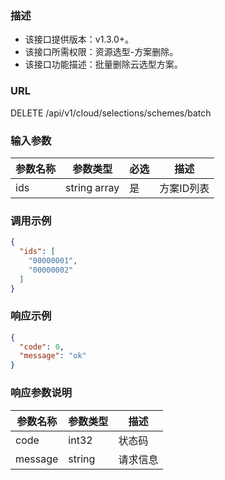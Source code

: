 ### 描述

- 该接口提供版本：v1.3.0+。
- 该接口所需权限：资源选型-方案删除。
- 该接口功能描述：批量删除云选型方案。

### URL

DELETE /api/v1/cloud/selections/schemes/batch

### 输入参数

| 参数名称 | 参数类型         | 必选 | 描述     |
|------|--------------|----|--------|
| ids  | string array | 是  | 方案ID列表 |

### 调用示例

```json
{
  "ids": [
    "00000001",
    "00000002"
  ]
}
```

### 响应示例

```json
{
  "code": 0,
  "message": "ok"
}
```

### 响应参数说明

| 参数名称    | 参数类型   | 描述   |
|---------|--------|------|
| code    | int32  | 状态码  |
| message | string | 请求信息 |
